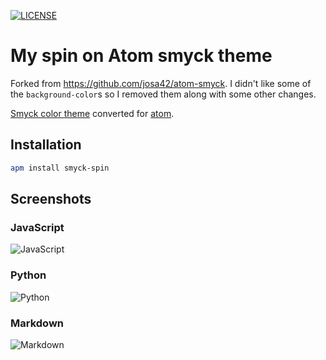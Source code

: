 [![LICENSE](https://img.shields.io/badge/license-MIT-blue.svg?style=flat-square)](https://github.com/Marcel-Robitaille/atom-smyck-spin/blob/master/LICENSE)

# My spin on Atom smyck theme

Forked from https://github.com/josa42/atom-smyck. I didn't like some of the `background-color`s so I removed them along with some other changes.

[Smyck color theme](https://github.com/hukl/Smyck-Color-Scheme/) converted for [atom](https://atom.io).

## Installation
```bash
apm install smyck-spin
```

## Screenshots

### JavaScript
![JavaScript](https://raw.githubusercontent.com/marcel-robitaille/atom-smyck-spin/master/screenshots/javascript.png)

### Python
![Python](https://raw.githubusercontent.com/marcel-robitaille/atom-smyck-spin/master/screenshots/python.png)

### Markdown
![Markdown](https://raw.githubusercontent.com/marcel-robitaille/atom-smyck-spin/master/screenshots/markdown.png)

